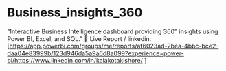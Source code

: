 # Business_insights_360
"Interactive Business Intelligence dashboard providing 360° insights using Power BI, Excel, and SQL."
🔗 Live Report / linkedin: [https://app.powerbi.com/groups/me/reports/af6023ad-2bea-4bbc-bce2-daa04e83999b/123d946da5a9a6d8a099?experience=power-bi/https://www.linkedin.com/in/kalakotakishore/ ]
